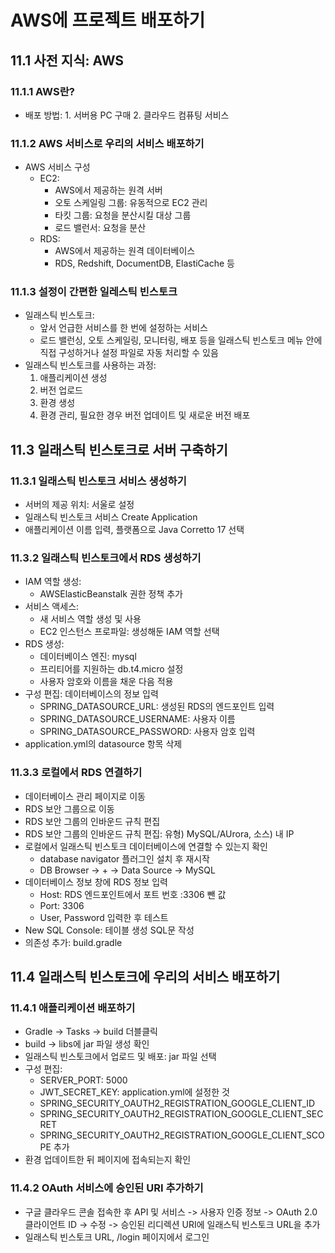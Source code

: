 # AWS에 프로젝트 배포하기
## 11.1 사전 지식: AWS
### 11.1.1 AWS란?
- 배포 방법: 1. 서버용 PC 구매 2. 클라우드 컴퓨팅 서비스

### 11.1.2 AWS 서비스로 우리의 서비스 배포하기
- AWS 서비스 구성
    - EC2:
        - AWS에서 제공하는 원격 서버
        - 오토 스케일링 그룹: 유동적으로 EC2 관리
        - 타킷 그룹: 요청을 분산시킬 대상 그룹
        - 로드 밸런서: 요청을 분산
    - RDS:
        - AWS에서 제공하는 원격 데이터베이스
        - RDS, Redshift, DocumentDB, ElastiCache 등

### 11.1.3 설정이 간편한 일레스틱 빈스토크
- 일래스틱 빈스토크:
    - 앞서 언급한 서비스를 한 번에 설정하는 서비스
    - 로드 밸런싱, 오토 스케일링, 모니터링, 배포 등을 일래스틱 빈스토크 메뉴 안에 직접 구성하거나 설정 파일로 자동 처리할 수 있음
- 일래스틱 빈스토크를 사용하는 과정:
    1. 애플리케이션 생성
    2. 버전 업로드
    3. 환경 생성
    4. 환경 관리, 필요한 경우 버전 업데이트 및 새로운 버전 배포

## 11.3 일래스틱 빈스토크로 서버 구축하기
### 11.3.1 일래스틱 빈스토크 서비스 생성하기
- 서버의 제공 위치: 서울로 설정
- 일래스틱 빈스토크 서비스 Create Application
- 애플리케이션 이름 입력, 플랫폼으로 Java Corretto 17 선택

### 11.3.2 일래스틱 빈스토크에서 RDS 생성하기
- IAM 역할 생성:
    - AWSElasticBeanstalk 권한 정책 추가
- 서비스 액세스:
    - 새 서비스 역할 생성 및 사용
    - EC2 인스턴스 프로파일: 생성해둔 IAM 역할 선택
- RDS 생성:
    - 데이터베이스 엔진: mysql
    - 프리티어를 지원하는 db.t4.micro 설정
    - 사용자 암호와 이름을 채운 다음 적용
- 구성 편집: 데이터베이스의 정보 입력
    - SPRING_DATASOURCE_URL: 생성된 RDS의 엔드포인트 입력
    - SPRING_DATASOURCE_USERNAME: 사용자 이름
    - SPRING_DATASOURCE_PASSWORD: 사용자 암호 입력
- application.yml의 datasource 항목 삭제

### 11.3.3 로컬에서 RDS 연결하기
- 데이터베이스 관리 페이지로 이동
- RDS 보안 그룹으로 이동
- RDS 보안 그룹의 인바운드 규칙 편집
- RDS 보안 그룹의 인바운드 규칙 편집: 유형) MySQL/AUrora, 소스) 내 IP
- 로컬에서 일래스틱 빈스토크 데이터베이스에 연결할 수 있는지 확인
    - database navigator 플러그인 설치 후 재시작
    - DB Browser -> + -> Data Source -> MySQL
- 데이터베이스 정보 창에 RDS 정보 입력
    - Host: RDS 엔드포인트에서 포트 번호 :3306 뺀 값
    - Port: 3306
    - User, Password 입력한 후 테스트
- New SQL Console: 테이블 생성 SQL문 작성
- 의존성 추가: build.gradle

## 11.4 일래스틱 빈스토크에 우리의 서비스 배포하기
### 11.4.1 애플리케이션 배포하기
- Gradle -> Tasks -> build 더블클릭
- build -> libs에 jar 파일 생성 확인
- 일래스틱 빈스토크에서 업로드 및 배포: jar 파일 선택
- 구성 편집:
    - SERVER_PORT: 5000
    - JWT_SECRET_KEY: application.yml에 설정한 것
    - SPRING_SECURITY_OAUTH2_REGISTRATION_GOOGLE_CLIENT_ID
    - SPRING_SECURITY_OAUTH2_REGISTRATION_GOOGLE_CLIENT_SECRET
    - SPRING_SECURITY_OAUTH2_REGISTRATION_GOOGLE_CLIENT_SCOPE 추가
- 환경 업데이트한 뒤 페이지에 접속되는지 확인

### 11.4.2 OAuth 서비스에 승인된 URI 추가하기
- 구글 클라우드 콘솔 접속한 후 API 및 서비스 -> 사용자 인증 정보 -> OAuth 2.0 클라이언트 ID -> 수정 -> 승인된 리디렉션 URI에 일래스틱 빈스토크 URL을 추가
- 일래스틱 빈스토크 URL, /login 페이지에서 로그인 
